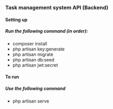 ### Task management system API (Backend)
#### Setting up
##### Run the following command (in order):

* composer install
* php artisan key:generate
* php artisan migrate
* php artisan db:seed
* php artisan jwt:secret

#### To run 
##### Use the following command
* php artisan serve
